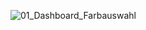 ![01_Dashboard_Farbauswahl](https://raw.githubusercontent.com/MaxxKra/SHB-Main-Dashboard/01_Haupt-Dashboard/PopUps/Popup_Bilder/01_Dashboard_Farbauswahl.png)
